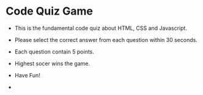 # Code Quiz Game
- This is the fundamental code quiz about HTML, CSS and Javascript.
- Please select the correct answer from each question within 30 seconds.
- Each question contain 5 points.
- Highest socer wins the game.

- Have Fun!

-
